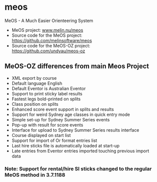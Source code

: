 # meos
MeOS - A Much Easier Orienteering System

- MeOS project: www.melin.nu/meos
- Source code for the MeOS project: https://github.com/melinsoftware/meos
- Source code for the MeOS-OZ project: https://github.com/undyau/meos-oz

## MeOS-OZ differences from main Meos Project
- XML export by course
- Default language English
- Default Eventor is Australian Eventor
- Support to print sticky label results
- Fastest legs bold-printed on splits
- Class position on splits
- Enhanced score event support in splits and results
- Support for weird Sydney age classes in quick entry mode
- Simple set-up for Sydney Summer Series events
- Pop-up with result for score events
- Interface for upload to Sydney Summer Series results interface
- Course displayed on start list
- Support for import of Or format entries list
- Last hire sticks file is automatically loaded at start-up
- Late entries from Eventor entries imported touching previous import data

### Note: Support for rental/hire SI sticks changed to the regular MeOS method in 3.7.1188